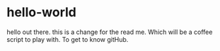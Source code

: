 # hello-world

hello out there. this is a change for the read me. Which will be a coffee script to play with. To get to know gitHub.
